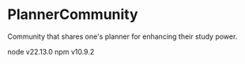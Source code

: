 # PlannerCommunity

Community that shares one's planner for enhancing their study power.

node v22.13.0
npm v10.9.2
